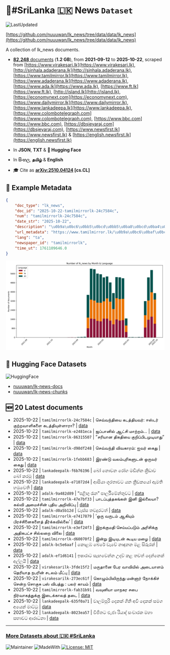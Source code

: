 # 📄#SriLanka 🇱🇰 News `Dataset`

![LastUpdated](https://img.shields.io/badge/last_updated-2025--10--22_10:46:55-green)

[https://github.com/nuuuwan/lk_news/tree/data/data/lk_news](https://github.com/nuuuwan/lk_news/tree/data/data/lk_news)

A collection of lk_news documents.

- [**82,248** documents](https://github.com/nuuuwan/lk_news/tree/data/data/lk_news) (**1.2 GB**), from **2021-09-12** to **2025-10-22**, scraped from [https://www.virakesari.lk](https://www.virakesari.lk), [http://sinhala.adaderana.lk](http://sinhala.adaderana.lk), [https://www.tamilmirror.lk](https://www.tamilmirror.lk), [https://www.adaderana.lk](https://www.adaderana.lk), [https://www.ada.lk](https://www.ada.lk), [https://www.ft.lk](https://www.ft.lk), [http://island.lk](http://island.lk), [https://economynext.com](https://economynext.com), [https://www.dailymirror.lk](https://www.dailymirror.lk), [https://www.lankadeepa.lk](https://www.lankadeepa.lk), [https://www.colombotelegraph.com](https://www.colombotelegraph.com), [https://www.bbc.com](https://www.bbc.com), [https://dbsjeyaraj.com](https://dbsjeyaraj.com), [https://www.newsfirst.lk](https://www.newsfirst.lk) & [https://english.newsfirst.lk](https://english.newsfirst.lk)

- In **JSON**, **TXT** & **🤗 Hugging Face**

- In **සිංහල**, **தமிழ்** & **English**

- 🎓 Cite as **[arXiv:2510.04124](https://arxiv.org/abs/2510.04124) [cs.CL]**

## 📝 Example Metadata

```json
{
    "doc_type": "lk_news",
    "doc_id": "2025-10-22-tamilmirrorlk-24c7584c",
    "num": "tamilmirrorlk-24c7584c",
    "date_str": "2025-10-22",
    "description": "\u0b9a\u0bc6\u0bb5\u0bcd\u0bb5\u0ba8\u0bcd\u0ba4\u0bbf\u0baf\u0bc8 \u0b95\u0b9f\u0ba4\u0bcd\u0ba4\u0bbf\u0baf\u0bb5\u0bb0\u0bcd: \u0b88\u0bb8\u0bcd\u0b9f\u0bb0\u0bcd \u0b95\u0bc1\u0bb1\u0bcd\u0bb1\u0bb5\u0bbe\u0bb3\u0bbf\u0b95\u0bb3\u0bc8 \u0b95\u0b9f\u0ba4\u0bcd\u0ba4\u0bbf\u0baf\u0bc1\u0bb3\u0bcd\u0bb3\u0bbe\u0bb0\u0bbe?",
    "url_metadata": "https://www.tamilmirror.lk/\u0b9a\u0bc6\u0baf\u0bcd\u0ba4\u0bbf\u0b95\u0bb3\u0bcd/\u0b9a\u0bc6\u0bb5\u0bcd\u0bb5\u0ba8\u0bcd\u0ba4\u0bbf\u0baf\u0bc8-\u0b95\u0b9f\u0ba4\u0bcd\u0ba4\u0bbf\u0baf\u0bb5\u0bb0\u0bcd-\u0b88\u0bb8\u0bcd\u0b9f\u0bb0\u0bcd-\u0b95\u0bc1\u0bb1\u0bcd\u0bb1\u0bb5\u0bbe\u0bb3\u0bbf\u0b95\u0bb3\u0bc8-\u0b95\u0b9f\u0ba4\u0bcd\u0ba4\u0bbf\u0baf\u0bc1\u0bb3\u0bcd\u0bb3\u0bbe\u0bb0\u0bbe/175-366646",
    "lang": "ta",
    "newspaper_id": "tamilmirrorlk",
    "time_ut": 1761109646.0
}
```

![Chart](https://raw.githubusercontent.com/nuuuwan/lk_news/refs/heads/data/data/lk_news/docs_by_month_and_lang.png)

## 🤗 Hugging Face Datasets

![HuggingFace](https://img.shields.io/badge/-HuggingFace-FDEE21?style=for-the-badge&logo=HuggingFace)

- [nuuuwan/lk-news-docs](https://huggingface.co/datasets/nuuuwan/lk-news-docs)
- [nuuuwan/lk-news-chunks](https://huggingface.co/datasets/nuuuwan/lk-news-chunks)

## 🆕 20 Latest documents

- 2025-10-22 | `tamilmirrorlk-24c7584c` | செவ்வந்தியை கடத்தியவர்: ஈஸ்டர் குற்றவாளிகளை கடத்தியுள்ளாரா? | [data](https://github.com/nuuuwan/lk_news/tree/data/data/lk_news/2020s/2025/2025-10-22-tamilmirrorlk-24c7584c)
- 2025-10-22 | `tamilmirrorlk-e2481eca` | ஜப்பானில் ஆட்சி மாற்றம்... | [data](https://github.com/nuuuwan/lk_news/tree/data/data/lk_news/2020s/2025/2025-10-22-tamilmirrorlk-e2481eca)
- 2025-10-22 | `tamilmirrorlk-86315507` | ”சரியான திகதியை குறிப்பிடமுடியாது” | [data](https://github.com/nuuuwan/lk_news/tree/data/data/lk_news/2020s/2025/2025-10-22-tamilmirrorlk-86315507)
- 2025-10-22 | `tamilmirrorlk-d98df248` | செவ்வந்தி விவகாரம்: ஐவர் கைது | [data](https://github.com/nuuuwan/lk_news/tree/data/data/lk_news/2020s/2025/2025-10-22-tamilmirrorlk-d98df248)
- 2025-10-22 | `tamilmirrorlk-1febb683` | இரண்டு வலம்புரிகளுடன் ஒருவர் கைது | [data](https://github.com/nuuuwan/lk_news/tree/data/data/lk_news/2020s/2025/2025-10-22-tamilmirrorlk-1febb683)
- 2025-10-22 | `lankadeepalk-f6b76196` | බෝ නොවන රෝග මඩින්න ක්‍රීඩාව බෝ කරමු | [data](https://github.com/nuuuwan/lk_news/tree/data/data/lk_news/2020s/2025/2025-10-22-lankadeepalk-f6b76196)
- 2025-10-22 | `lankadeepalk-e71072d4` | ආසියා ශූරතාවට යන ක්‍රීඩකයෝ ඇමති හමුවෙති | [data](https://github.com/nuuuwan/lk_news/tree/data/data/lk_news/2020s/2025/2025-10-22-lankadeepalk-e71072d4)
- 2025-10-22 | `adalk-9a482d89` | “පළිඟු රෑන”  පාර්ලිමේන්තුවට | [data](https://github.com/nuuuwan/lk_news/tree/data/data/lk_news/2020s/2025/2025-10-22-adalk-9a482d89)
- 2025-10-22 | `tamilmirrorlk-47e7bf33` | பாடப்புத்தகங்கள் இனி இல்லையா? கல்வி அமைச்சின் புதிய அறிவிப்பு | [data](https://github.com/nuuuwan/lk_news/tree/data/data/lk_news/2020s/2025/2025-10-22-tamilmirrorlk-47e7bf33)
- 2025-10-22 | `adalk-d0a5b12d` | වැස්ස තවදුරටත් | [data](https://github.com/nuuuwan/lk_news/tree/data/data/lk_news/2020s/2025/2025-10-22-adalk-d0a5b12d)
- 2025-10-22 | `tamilmirrorlk-e7417879` | ’ஒரு வருடம் ஆகியும்  பிரச்சினைகளைத் தீர்க்கவில்லை’ | [data](https://github.com/nuuuwan/lk_news/tree/data/data/lk_news/2020s/2025/2025-10-22-tamilmirrorlk-e7417879)
- 2025-10-22 | `tamilmirrorlk-e3ef24f3` | இறக்குமதி செய்யப்படும் அரிசிக்கு அதிகபட்ச சில்லறை விலை | [data](https://github.com/nuuuwan/lk_news/tree/data/data/lk_news/2020s/2025/2025-10-22-tamilmirrorlk-e3ef24f3)
- 2025-10-22 | `tamilmirrorlk-d60070f2` | இன்று இடியுடன் கூடிய மழை | [data](https://github.com/nuuuwan/lk_news/tree/data/data/lk_news/2020s/2025/2025-10-22-tamilmirrorlk-d60070f2)
- 2025-10-22 | `adalk-bc5e6aaf` | කොළඹ බේරේ වැවේ නාඳුනන මළ සිරුරක් | [data](https://github.com/nuuuwan/lk_news/tree/data/data/lk_news/2020s/2025/2025-10-22-adalk-bc5e6aaf)
- 2025-10-22 | `adalk-ef1d6141` | ඉෂාරාට සැඟවෙන්න උදව් කළ තවත් දෙන්නෙක් අල්ලයි | [data](https://github.com/nuuuwan/lk_news/tree/data/data/lk_news/2020s/2025/2025-10-22-adalk-ef1d6141)
- 2025-10-22 | `virakesarilk-3fde15f2` | மருதானை பேர வாவியில் அடையாளம் தெரியாத நபரின் சடலம் மீட்பு | [data](https://github.com/nuuuwan/lk_news/tree/data/data/lk_news/2020s/2025/2025-10-22-virakesarilk-3fde15f2)
- 2025-10-22 | `virakesarilk-273ec61f` | கொழும்பிலிருந்து மன்னார் நோக்கிச் சென்ற சொகுசு பஸ் விபத்து : பலர் காயம் | [data](https://github.com/nuuuwan/lk_news/tree/data/data/lk_news/2020s/2025/2025-10-22-virakesarilk-273ec61f)
- 2025-10-22 | `tamilmirrorlk-fab31b91` | வவுனியா மாநகர சபை நிர்வாகத்துக்கு  இடைக்காலத் தடை | [data](https://github.com/nuuuwan/lk_news/tree/data/data/lk_news/2020s/2025/2025-10-22-tamilmirrorlk-fab31b91)
- 2025-10-22 | `lankadeepalk-635f0a71` | වාලම්පූරි දෙකක් ගිනි අවි දෙකක් සමග අයෙක් මාට්ටු | [data](https://github.com/nuuuwan/lk_news/tree/data/data/lk_news/2020s/2025/2025-10-22-lankadeepalk-635f0a71)
- 2025-10-22 | `lankadeepalk-8023ea57` | විජිතට එ,ජා රියාද් සංචාරක මහා සභාවට ආරාධනා | [data](https://github.com/nuuuwan/lk_news/tree/data/data/lk_news/2020s/2025/2025-10-22-lankadeepalk-8023ea57)

---

### [More Datasets about 🇱🇰 #SriLanka](https://github.com/nuuuwan/lk_datasets)

![Maintainer](https://img.shields.io/badge/maintainer-nuuuwan-red)
![MadeWith](https://img.shields.io/badge/made_with-python-blue)
[![License: MIT](https://img.shields.io/badge/License-MIT-yellow.svg)](https://opensource.org/licenses/MIT)
